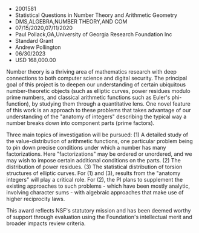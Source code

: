 
* 2001581
* Statistical Questions in Number Theory and Arithmetic Geometry
* DMS,ALGEBRA,NUMBER THEORY,AND COM
* 07/15/2020,07/11/2020
* Paul Pollack,GA,University of Georgia Research Foundation Inc
* Standard Grant
* Andrew Pollington
* 06/30/2023
* USD 168,000.00

Number theory is a thriving area of mathematics research with deep connections
to both computer science and digital security. The principal goal of this
project is to deepen our understanding of certain ubiquitous number-theoretic
objects (such as elliptic curves, power residues modulo prime numbers, and
classical arithmetic functions such as Euler's phi-function), by studying them
through a quantitative lens. One novel feature of this work is an approach to
these problems that takes advantage of our understanding of the "anatomy of
integers" describing the typical way a number breaks down into component parts
(prime factors).

Three main topics of investigation will be pursued: (1) A detailed study of the
value-distribution of arithmetic functions, one particular problem being to pin
down precise conditions under which a number has many factorizations. Here
"factorizations" may be ordered or unordered, and we may wish to impose certain
additional conditions on the parts. (2) The distribution of power residues. (3)
The statistical distribution of torsion structures of elliptic curves. For (1)
and (3), results from the "anatomy integers" will play a critical role. For (2),
the PI plans to supplement the existing approaches to such problems - which have
been mostly analytic, involving character sums - with algebraic approaches that
make use of higher reciprocity laws.

This award reflects NSF's statutory mission and has been deemed worthy of
support through evaluation using the Foundation's intellectual merit and broader
impacts review criteria.
